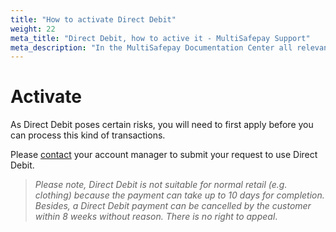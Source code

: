 ```yaml
---
title: "How to activate Direct Debit"
weight: 22
meta_title: "Direct Debit, how to active it - MultiSafepay Support"
meta_description: "In the MultiSafepay Documentation Center all relevant information regarding our Plugins and API. As well as Support pages for Payment Method, Tools and General Questions. You can also find the contact details of our Support Team and Integration Team."
---
```

# Activate
As Direct Debit poses certain risks, you will need to first apply before you can process this kind of transactions. 

Please [contact](<mailto:sales@multisafepay.com>) your account manager to submit your request to use Direct Debit.

>_Please note, Direct Debit is not suitable for normal retail (e.g. clothing) because the payment can take up to 10 days for completion. Besides, a Direct Debit payment can be cancelled by the customer within 8 weeks without reason. There is no right to appeal_.
